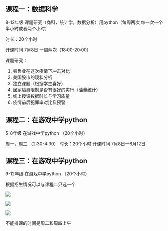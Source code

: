 ## 课程一：数据科学
8-12年级  课题研究（商科，统计学，数据分析）用python（每周两次 每一次一个半小时或者两个小时）

时长：20个小时 

开课时间 7月8日  一周两次（18:00-20:00）
                 
课题研究：

1. 零售业在这次疫情下冲击对比
2. 美国股市的现状分析
3. 独立课题（根据学生喜好）
4. 居家隔离限制是否有很好的实行（油量统计）
5. 线上授课数据时长与学习质量
6. 疫情前后犯罪率对比及预警


## 课程二：在游戏中学python
5-8年级 在游戏中学python （20个小时）

周一，周三 （2:30-4:30） 
时长：20个小时 
开课时间 7月8日—8月12日

## 课程三：在游戏中学python
9-12年级 在游戏中学python （20个小时）

根据招生情况可以与课程二只选一个

![](http://www.grantjenks.com/docs/freegames/_static/pacman.gif)

![](http://www.grantjenks.com/docs/freegames/_static/tron.gif)

![](http://www.grantjenks.com/docs/freegames/_static/fidget.gif)


不能排课的时间是周二和周四上午
